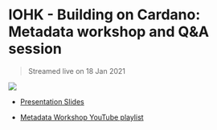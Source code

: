 #  IOHK - Building on Cardano: Metadata workshop and Q&A session
> Streamed live on 18 Jan 2021

[![](http://img.youtube.com/vi/LrN3ETZ3fRM/0.jpg)](http://www.youtube.com/watch?v=LrN3ETZ3fRM "Building on Cardano: Metadata workshop and Q&A session")


* [Presentation Slides](https://www.youtube.com/redirect?event=video_description&redir_token=QUFFLUhqbnBSTjg2Q1pVMlhraTBldjljME9DdGVlcDlxZ3xBQ3Jtc0tsWTdvZFJKVGtSbks1cFBPU0pnME5HcjhWYlc0QWp2c3JOXy04UFNPdkRBSVJvRzVpazF0UlFnSklEMTIzZ0c4NjdHT3VEa2htc29nNEdVeDFxQ3B4dW5uMlVYbnR0cmJCODUxc2JXenc1NXFmd0lwTQ&q=https%3A%2F%2Fbit.ly%2F3nYRz6W)

* [Metadata Workshop YouTube playlist](https://bit.ly/39Zvq3N)


 

